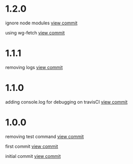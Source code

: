 

# 1.2.0

ignore node modules [view commit](http://github.com/$3/$4/commit/a40da4c2028310059cd1bcd80388b18c160f656a) 

using wg-fetch [view commit](http://github.com/$3/$4/commit/5e3a0b7cc6c2dca0d9cbba4c32141c56cb126b7e) 

 

# 1.1.1

removing logs [view commit](http://github.com/$3/$4/commit/0d3060edb7a086722bcd03aa0d178d6fbd60f1d9) 

 

# 1.1.0

adding console.log for debugging on travisCI [view commit](http://github.com/$3/$4/commit/4a7a3cec8c6e131cee1d59e16e90709fbf82a4ab) 

 

# 1.0.0

removing test command [view commit](http://github.com/$3/$4/commit/4e7df2d02754b6af130b7687595d08c65f07c302) 

first commit [view commit](http://github.com/$3/$4/commit/37e0c065f4aae7fef9b8a137e669b2e4acb9ff79) 

initial commit [view commit](http://github.com/$3/$4/commit/f92107022012bcf4587b8055c04a3d67587e8ef4) 

 
